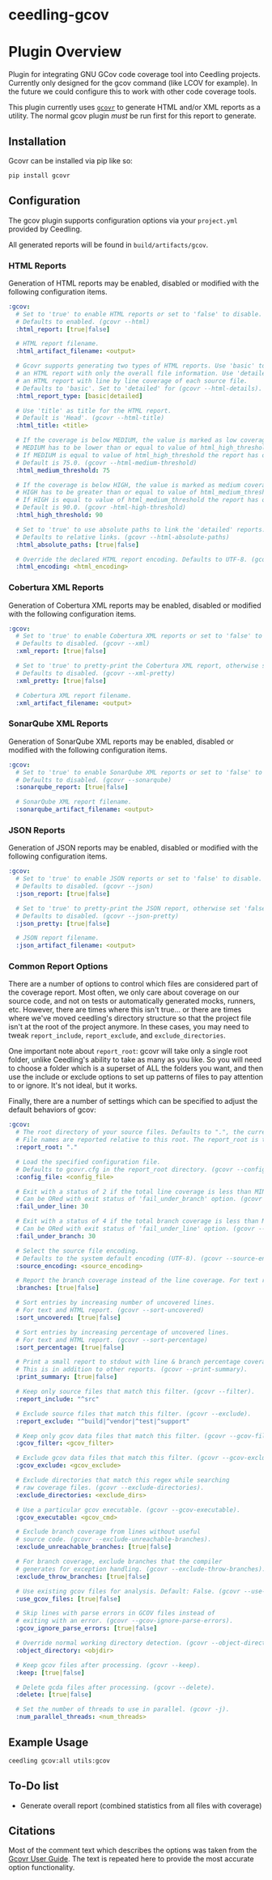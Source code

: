 ceedling-gcov
=============

# Plugin Overview

Plugin for integrating GNU GCov code coverage tool into Ceedling projects.
Currently only designed for the gcov command (like LCOV for example). In the
future we could configure this to work with other code coverage tools.

This plugin currently uses [`gcovr`](https://www.gcovr.com/) to generate HTML and/or XML reports as a
utility. The normal gcov plugin _must_ be run first for this report to generate.

## Installation

Gcovr can be installed via pip like so:

```sh
pip install gcovr
```

## Configuration

The gcov plugin supports configuration options via your `project.yml` provided
by Ceedling.

All generated reports will be found in `build/artifacts/gcov`.

### HTML Reports

Generation of HTML reports may be enabled, disabled or modified
with the following configuration items.

```yaml
:gcov:
  # Set to 'true' to enable HTML reports or set to 'false' to disable.
  # Defaults to enabled. (gcovr --html)
  :html_report: [true|false]

  # HTML report filename.
  :html_artifact_filename: <output>

  # Gcovr supports generating two types of HTML reports. Use 'basic' to create
  # an HTML report with only the overall file information. Use 'detailed' to create
  # an HTML report with line by line coverage of each source file.
  # Defaults to 'basic'. Set to 'detailed' for (gcovr --html-details).
  :html_report_type: [basic|detailed]

  # Use 'title' as title for the HTML report.
  # Default is 'Head'. (gcovr --html-title)
  :html_title: <title>

  # If the coverage is below MEDIUM, the value is marked as low coverage in the HTML report.
  # MEDIUM has to be lower than or equal to value of html_high_threshold.
  # If MEDIUM is equal to value of html_high_threshold the report has only high and low coverage.
  # Default is 75.0. (gcovr --html-medium-threshold)
  :html_medium_threshold: 75

  # If the coverage is below HIGH, the value is marked as medium coverage in the HTML report.
  # HIGH has to be greater than or equal to value of html_medium_threshold.
  # If HIGH is equal to value of html_medium_threshold the report has only high and low coverage.
  # Default is 90.0. (gcovr -html-high-threshold)
  :html_high_threshold: 90

  # Set to 'true' to use absolute paths to link the 'detailed' reports.
  # Defaults to relative links. (gcovr --html-absolute-paths)
  :html_absolute_paths: [true|false]

  # Override the declared HTML report encoding. Defaults to UTF-8. (gcovr --html-encoding)
  :html_encoding: <html_encoding>
```

### Cobertura XML Reports

Generation of Cobertura XML reports may be enabled, disabled or modified
with the following configuration items.

```yaml
:gcov:
  # Set to 'true' to enable Cobertura XML reports or set to 'false' to disable.
  # Defaults to disabled. (gcovr --xml)
  :xml_report: [true|false]

  # Set to 'true' to pretty-print the Cobertura XML report, otherwise set to 'false'.
  # Defaults to disabled. (gcovr --xml-pretty)
  :xml_pretty: [true|false]

  # Cobertura XML report filename.
  :xml_artifact_filename: <output>
```

### SonarQube XML Reports

Generation of SonarQube XML reports may be enabled, disabled or modified
with the following configuration items.

```yaml
:gcov:
  # Set to 'true' to enable SonarQube XML reports or set to 'false' to disable.
  # Defaults to disabled. (gcovr --sonarqube)
  :sonarqube_report: [true|false]

  # SonarQube XML report filename.
  :sonarqube_artifact_filename: <output>
```

### JSON Reports

Generation of JSON reports may be enabled, disabled or modified
with the following configuration items.

```yaml
:gcov:
  # Set to 'true' to enable JSON reports or set to 'false' to disable.
  # Defaults to disabled. (gcovr --json)
  :json_report: [true|false]

  # Set to 'true' to pretty-print the JSON report, otherwise set 'false'.
  # Defaults to disabled. (gcovr --json-pretty)
  :json_pretty: [true|false]

  # JSON report filename.
  :json_artifact_filename: <output>
```

### Common Report Options

There are a number of options to control which files are considered part of
the coverage report. Most often, we only care about coverage on our source code, and not
on tests or automatically generated mocks, runners, etc. However, there are times
where this isn't true... or there are times where we've moved ceedling's directory
structure so that the project file isn't at the root of the project anymore. In these
cases, you may need to tweak `report_include`, `report_exclude`, and `exclude_directories`.

One important note about `report_root`: gcovr will take only a single root folder, unlike
Ceedling's ability to take as many as you like. So you will need to choose a folder which is
a superset of ALL the folders you want, and then use the include or exclude options to set up
patterns of files to pay attention to or ignore. It's not ideal, but it works.

Finally, there are a number of settings which can be specified to adjust the
default behaviors of gcov:

```yaml
:gcov:
  # The root directory of your source files. Defaults to ".", the current directory.
  # File names are reported relative to this root. The report_root is the default report_include.
  :report_root: "."

  # Load the specified configuration file.
  # Defaults to gcovr.cfg in the report_root directory. (gcovr --config)
  :config_file: <config_file>

  # Exit with a status of 2 if the total line coverage is less than MIN.
  # Can be ORed with exit status of 'fail_under_branch' option. (gcovr --fail-under-line)
  :fail_under_line: 30

  # Exit with a status of 4 if the total branch coverage is less than MIN.
  # Can be ORed with exit status of 'fail_under_line' option. (gcovr --fail-under-branch)
  :fail_under_branch: 30

  # Select the source file encoding.
  # Defaults to the system default encoding (UTF-8). (gcovr --source-encoding)
  :source_encoding: <source_encoding>

  # Report the branch coverage instead of the line coverage. For text report only. (gcovr --branches).
  :branches: [true|false]

  # Sort entries by increasing number of uncovered lines.
  # For text and HTML report. (gcovr --sort-uncovered)
  :sort_uncovered: [true|false]

  # Sort entries by increasing percentage of uncovered lines.
  # For text and HTML report. (gcovr --sort-percentage)
  :sort_percentage: [true|false]

  # Print a small report to stdout with line & branch percentage coverage.
  # This is in addition to other reports. (gcovr --print-summary).
  :print_summary: [true|false]

  # Keep only source files that match this filter. (gcovr --filter).
  :report_include: "^src"

  # Exclude source files that match this filter. (gcovr --exclude).
  :report_exclude: "^build|^vendor|^test|^support"

  # Keep only gcov data files that match this filter. (gcovr --gcov-filter).
  :gcov_filter: <gcov_filter>

  # Exclude gcov data files that match this filter. (gcovr --gcov-exclude).
  :gcov_exclude: <gcov_exclude>

  # Exclude directories that match this regex while searching
  # raw coverage files. (gcovr --exclude-directories).
  :exclude_directories: <exclude_dirs>

  # Use a particular gcov executable. (gcovr --gcov-executable).
  :gcov_executable: <gcov_cmd>

  # Exclude branch coverage from lines without useful
  # source code. (gcovr --exclude-unreachable-branches).
  :exclude_unreachable_branches: [true|false]

  # For branch coverage, exclude branches that the compiler
  # generates for exception handling. (gcovr --exclude-throw-branches).
  :exclude_throw_branches: [true|false]

  # Use existing gcov files for analysis. Default: False. (gcovr --use-gcov-files)
  :use_gcov_files: [true|false]

  # Skip lines with parse errors in GCOV files instead of
  # exiting with an error. (gcovr --gcov-ignore-parse-errors).
  :gcov_ignore_parse_errors: [true|false]

  # Override normal working directory detection. (gcovr --object-directory)
  :object_directory: <objdir>

  # Keep gcov files after processing. (gcovr --keep).
  :keep: [true|false]

  # Delete gcda files after processing. (gcovr --delete).
  :delete: [true|false]

  # Set the number of threads to use in parallel. (gcovr -j).
  :num_parallel_threads: <num_threads>
```

## Example Usage

```sh
ceedling gcov:all utils:gcov
```

## To-Do list

- Generate overall report (combined statistics from all files with coverage)

## Citations

Most of the comment text which describes the options was taken from the
[Gcovr User Guide](https://www.gcovr.com/en/stable/guide.html). The text
is repeated here to provide the most accurate option functionality.

